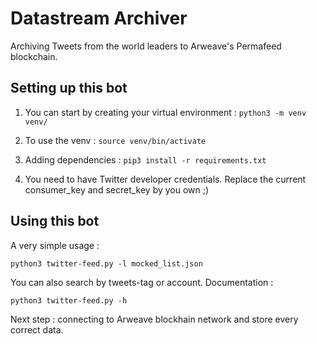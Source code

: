 # Datastream Archiver

Archiving Tweets from the world leaders to Arweave's Permafeed blockchain.

## Setting up this bot

1. You can start by creating your virtual environment : `python3 -m venv venv/`

2. To use the venv : `source venv/bin/activate`

3. Adding dependencies : `pip3 install -r requirements.txt`

4. You need to have Twitter developer credentials. Replace the current consumer_key and secret_key by you own ;)

## Using this bot

A very simple usage :

    python3 twitter-feed.py -l mocked_list.json

You can also search by tweets-tag or account. Documentation :

    python3 twitter-feed.py -h

Next step : connecting to Arweave blockhain network and store every correct data.
